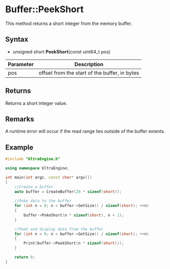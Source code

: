 # Buffer::PeekShort
This method returns a short integer from the memory buffer.

## Syntax
- unsigned short **PeekShort**(const uint64_t pos)

| Parameter | Description |
| ----- | ----- |
| pos | offset from the start of the buffer, in bytes |

## Returns
Returns a short integer value.

## Remarks
A runtime error will occur if the read range lies outside of the buffer extents.

## Example
```c++
#include "UltraEngine.h"

using namespace UltraEngine;

int main(int argc, const char* argv[])
{
	//Create a buffer
	auto buffer = CreateBuffer(20 * sizeof(short));
	
	//Poke data to the buffer
	for (int n = 0; n < buffer->GetSize() / sizeof(short); ++n)
	{
		buffer->PokeShort(n * sizeof(short), n + 1);
	}

	//Peek and display data from the buffer
	for (int n = 0; n < buffer->GetSize() / sizeof(short); ++n)
	{
		Print(buffer->PeekShort(n * sizeof(short)));
	}

	return 0;
}
```

